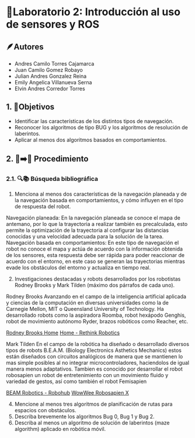 # 🤖Laboratorio 2: Introducción al uso de sensores y ROS

## 🪶Autores

* Andres Camilo Torres Cajamarca
* Juan Camilo Gomez Robayo
* Julian Andres Gonzalez Reina
* Emily Angelica Villanueva Serna
* Elvin Andres Corredor Torres


## 1. 🏁Objetivos

* Identificar las características de los distintos tipos de navegación.
* Reconocer los algoritmos de tipo BUG y los algoritmos de resolución de laberintos.
* Aplicar al menos dos algoritmos basados en comportamientos.

## 2. 🔧➡️🚀 Procedimiento

### 2.1. 🔍📚 Búsqueda bibliográfica

1. Menciona al menos dos características de la navegación planeada y de la navegación basada en comportamientos, y cómo influyen en el tipo de respuesta del robot.

Navegación planeada: En la navegación planeada se conoce el mapa de antemano, por lo que la trayectoria a realizar también es precalculada, esto permite la optimización de la trayectoria al configurar las distancias conocidas y una velocidad adecuada para la solución de la tarea.
Navegación basada en comportamientos: En este tipo de navegación el robot no conoce el mapa y actúa de acuerdo con la información obtenida de los sensores, esta respuesta debe ser rápida para poder reaccionar de acuerdo con el entorno, en este caso se generan las trayectorias mientras evade los obstáculos del entorno y actualiza en tiempo real.


2. Investigaciones destacadas y robots desarrollados por los robotistas Rodney Brooks y Mark Tilden (máximo dos párrafos de cada uno).

Rodney Brooks
Avanzando en el campo de la inteligencia artificial aplicada y ciencias de la computación en diversas universidades como la de Carnegie Mellon, MIT o Queensland University of Technology. Ha desarrollado robots como la aspiradora Roomba, robot hexápodo Genghis, robot de movimiento autónomo Ryder, brazos robóticos como Reacher, etc.

[Rodney Brooks Home](https://people.csail.mit.edu/brooks/)
[Home - Rethink Robotics](https://rethinkrobotics.com/)


Mark Tilden
En el campo de la robótica ha diseñado o desarrollado diversos tipos de robots B.E.A.M. (Biology Electronics Asthetics Mechanics) estos están diseñados con circuitos analógicos de manera que se mantienen lo mas simple posibles al no integrar microcontroladores, haciendolos de igual manera menos adaptativos. Tambien es conocido por desarrollar el robot robosapien un robot de entretenimiento con un movimiento fluido y variedad de gestos, así como también el robot Femisapien 

[BEAM Robotics - Robohub](https://robohub.org/robots-beam-robotics/)
[WowWee Robosapien X](https://wowwee.com/robosapien-x/)

4. Mencione al menos tres algoritmos de planificación de rutas para espacios con obstáculos.
5. Describa brevemente los algoritmos Bug 0, Bug 1 y Bug 2.
6. Describa al menos un algoritmo de solución de laberintos (maze algorithm) aplicado en robótica móvil.

